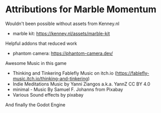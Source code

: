 # Attributions for Marble Momentum

Wouldn't been possible without assets from Kenney.nl
 - marble kit: https://kenney.nl/assets/marble-kit

Helpful addons that reduced work
 - phantom camera: https://phantom-camera.dev/

Awesome Music in this game
 - Thinking and Tinkering Fablefly Music on itch.io (https://fablefly-music.itch.io/thinking-and-tinkering)
 - Indie Meditations Music by Yanni Ziangos a.k.a. YannZ CC BY 4.0
 - minimal - Music By Samuel F. Johanns from Pixabay
 - Various Sound effects by pixabay

And finally the Godot Engine
